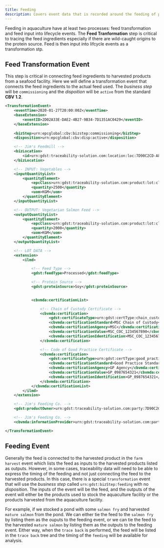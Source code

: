 ```yaml
---
title: Feeding
description: Covers event data that is recorded around the feeding of products while they are being grown at an aquaculture facility.
---
```


Feeding in aquaculture have at least two processes: feed transformation and feed input into lifecycle events. The **Feed Tranformation** step is critical to tracing the feed ingredients especially if there are wild-caught origins to the protein source. Feed is then input into lifcycle events as a transformation stp.

## Feed Transformation Event
This step is critical in connecting feed ingredients to harvested products from a seafood facility. Here we will define a transformation event that connects the feed ingredients to the actual feed used. The *business step* will be `commissioning` and the *dispoition* will be `active` from the standard **CBV 1.2**.

```xml
<TransformationEvent>
    <eventTime>2020-01-27T20:00:00Z</eventTime>
    <baseExtension>
        <eventID>2D02A33E-DAE2-4B27-9B34-7D1351AC0429</eventID>
    </baseExtension>
    
    <bizStep>urn:epcglobal:cbv:bizstep:commissioning</bizStep>
    <disposition>urn:epcglobal:cbv:disp:active</disposition>

    <!-- Jim's Feedmill -->
    <bizLocation>
        <id>urn:gdst:traceability-solution.com:location:loc:7D90C2CD-A801-4E22-ACEE-82BF27A4844D.FEEDMILL</id>
    </bizLocation>

    <!-- INPUT: Vegetables -->
    <inputQuantityList>
        <quantityElement>
            <epcClass>urn:gdst:traceability-solution.com:product:lot:class:7D90C2CD-A801-4E22-ACEE-82BF27A4844D.VEGETABLES.LOT12232019</epcClass>
            <quantity>2500</quantity>
            <uom>KGM</uom>
        </quantityElement>
    </inputQuantityList>

    <!-- OUTPUT: Vegetarian Salmon Feed -->
    <outputQuantityList>
        <quantityElement>
            <epcClass>urn:gdst:traceability-solution.com:product:lot:class:7D90C2CD-A801-4E22-ACEE-82BF27A4844D.FEED01.LOT01272020</epcClass>
            <quantity>2000</quantity>
            <uom>KGM</uom>
        </quantityElement>
    </outputQuantityList>

    <!-- LOT DATA -->
    <extension>
        <ilmd>

            <!-- Feed Type -->
            <gdst:feedType>Processed</gdst:feedType>

            <!-- Protein Source -->
            <gdst:proteinSource>Soy</gdst:proteinSource>

            
            <cbvmda:certificationList>

                <!-- Chain of Custody Certificate -->
                <cbvmda:certification>
                    <gdst:certificateType>urn:gdst:certType:chain_custody</gdst:certificateType>
                    <cbvmda:certificationStandard>MSC Chain of Custody</cbvmda:certificationStandard>
                    <cbvmda:certificationAgency>MSC</cbvmda:certificationAgency>
                    <cbvmda:certificationValue>MSC_COC_1234567890</cbvmda:certificationValue>
                    <cbvmda:certificationIdentification>MSC_COC_1234567890</cbvmda:certificationIdentification>
                </cbvmda:certification>

                <!-- Code of Good Practice Certificate -->
                <cbvmda:certification>
                    <gdst:certificateType>urn:gdst:certType:good_practice</gdst:certificateType>
                    <cbvmda:certificationStandard>Good Practice Standard Body</cbvmda:certificationStandard>
                    <cbvmda:certificationAgency>GP Agency</cbvmda:certificationAgency>
                    <cbvmda:certificationValue>GP_0987654321</cbvmda:certificationValue>
                    <cbvmda:certificationIdentification>GP_0987654321</cbvmda:certificationIdentification>
                </cbvmda:certification>
            </cbvmda:certificationList>
        </ilmd>
    </extension>

    <!-- Jim's Feeding Co. -->
    <gdst:productOwner>urn:gdst:traceability-solution.com:party:7D90C2CD-A801-4E22-ACEE-82BF27A4844D</gdst:productOwner>

    <!-- Jim's Feeding Co. -->
    <cbvmda:informationProvider>urn:gdst:traceability-solution.com:party:7D90C2CD-A801-4E22-ACEE-82BF27A4844D</cbvmda:informationProvider>

</TransformationEvent>
```


## Feeding Event
Generally the feed is connected to the harvested product in the `farm harvest` event which lists the feed as inputs to the harvested products listed as outputs. However, in some cases, traceability data will need to be able to express the timing of the feeding and not just connecting the feed to the harvested products. In this case, there is a special `transformation` event that will use the *business step* called `urn:gdst:bizStep:feeding` with no *disposition*. The inputs of the event will be the feed, and the outputs of the event will either be the products used to stock the aquaculture facility or the products harvested from the aquaculture facility.

For example, if we stocked a pond with some `salmon fry` and harvested `mature salmon` from the pond. We can either tie the feed to the `salmon fry` by listing them as the ouputs to the feeding event, or we can tie the feed to the harvested `mature salmon` by listing them as the outputs to the feeding event. Either way, when the `trace back` is performed, the feed will be listed in the `trace back` tree and the timing of the `feeding` will be available for analysis.